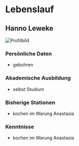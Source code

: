 # Lebenslauf
## Hanno Leweke
![Profilbild](https://img.chefkoch-cdn.de/rezepte/259781101566295/bilder/1518870/crop-642x428/kuerbissuppe-mit-ingwer-und-kokosmilch.jpg)
### Persönliche Daten
- gebohren
### Akademische Ausbildung
- selbst Studium
### Bisherige Stationen 
- kochen im Warung Anastasia
### Kenntnisse
- kochen im Warung Anastasia
